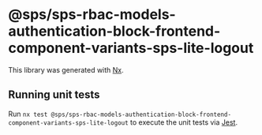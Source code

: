 # @sps/sps-rbac-models-authentication-block-frontend-component-variants-sps-lite-logout

This library was generated with [Nx](https://nx.dev).

## Running unit tests

Run `nx test @sps/sps-rbac-models-authentication-block-frontend-component-variants-sps-lite-logout` to execute the unit tests via [Jest](https://jestjs.io).
